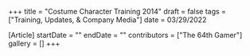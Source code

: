 +++
title = "Costume Character Training 2014"
draft = false
tags = ["Training, Updates, & Company Media"]
date = 03/29/2022

[Article]
startDate = ""
endDate = ""
contributors = ["The 64th Gamer"]
gallery = []
+++

